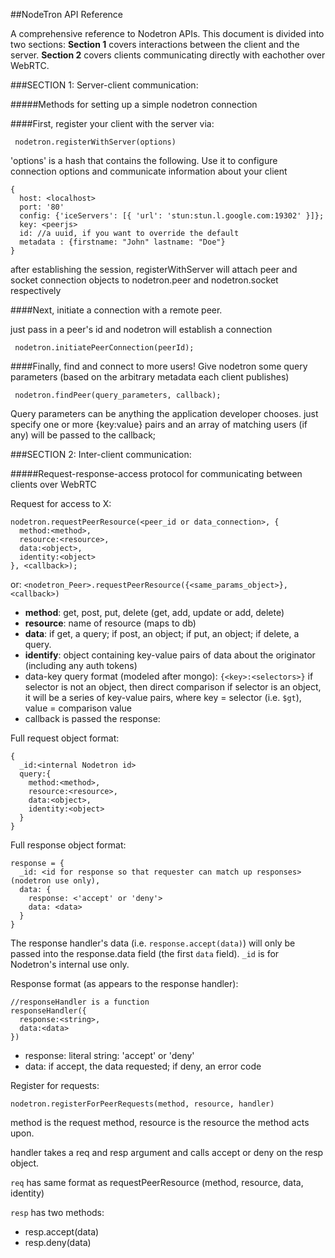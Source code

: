 ##NodeTron API Reference

A comprehensive reference to Nodetron APIs.  This document is divided into two sections:  __Section 1__ covers interactions between the client and the server.  __Section 2__ covers clients communicating directly with eachother over WebRTC.

###SECTION 1: Server-client communication:

#####Methods for setting up a simple nodetron connection

####First, register your client with the server via:

     nodetron.registerWithServer(options)

'options' is a hash that contains the following.   Use it to configure connection options and communicate information about your client

    {
      host: <localhost>
      port: '80'
      config: {'iceServers': [{ 'url': 'stun:stun.l.google.com:19302' }]};
      key: <peerjs>
      id: //a uuid, if you want to override the default
      metadata : {firstname: "John" lastname: "Doe"}
    }

after establishing the session, registerWithServer will attach peer and socket connection objects to nodetron.peer and nodetron.socket respectively

####Next, initiate a connection with a remote peer.

just pass in a peer's id and nodetron will establish a connection

     nodetron.initiatePeerConnection(peerId);

####Finally, find and connect to more users!
Give nodetron some query parameters (based on the arbitrary metadata each client publishes)

     nodetron.findPeer(query_parameters, callback);

Query parameters can be anything the application developer chooses.  just specify one or more {key:value} pairs and an array of matching users (if any) will be passed to the callback;


###SECTION 2: Inter-client communication:

#####Request-response-access protocol for communicating between clients over WebRTC

Request for access to X:

    nodetron.requestPeerResource(<peer_id or data_connection>, {
      method:<method>,
      resource:<resource>,
      data:<object>,
      identity:<object>
    }, <callback>);

or:
`<nodetron_Peer>.requestPeerResource({<same_params_object>}, <callback>)`

* __method__: get, post, put, delete (get, add, update or add, delete)
* __resource__: name of resource (maps to db)
* __data__: if get, a query; if post, an object; if put, an object; if delete, a query.
* __identify__: object containing key-value pairs of data about the originator (including any auth tokens)
* data-key query format (modeled after mongo): `{<key>:<selectors>}`
    if selector is not an object, then direct comparison
    if selector is an object, it will be a series of key-value pairs, where key = selector (i.e. `$gt`), value = comparison value
* callback is passed the response:

Full request object format:

    {
      _id:<internal Nodetron id>
      query:{
        method:<method>,
        resource:<resource>,
        data:<object>,
        identity:<object>
      }
    }


Full response object format:

    response = {
      _id: <id for response so that requester can match up responses> (nodetron use only),
      data: {
        response: <'accept' or 'deny'>
        data: <data>
      }
    }

The response handler's data (i.e. `response.accept(data)`) will only be passed into the response.data field (the first `data` field). `_id` is for Nodetron's internal use only.

Response format (as appears to the response handler):

    //responseHandler is a function
    responseHandler({
      response:<string>,
      data:<data>
    })

* response: literal string: 'accept' or 'deny'
* data: if accept, the data requested; if deny, an error code

Register for requests:

`nodetron.registerForPeerRequests(method, resource, handler)`

method is the request method, resource is the resource the method acts upon.

handler takes a req and resp argument and calls accept or deny on the resp object.

`req` has same format as requestPeerResource (method, resource, data, identity)

`resp` has two methods:
* resp.accept(data)
* resp.deny(data)
